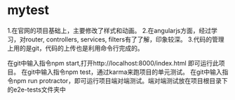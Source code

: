 # mytest
1.在官网的项目基础上，主要修改了样式和动画。
2.在angularjs方面，经过学习，对router, controllers, services, filters有了了解，印象较深。
3.代码的管理上用的是git，代码的上传也是利用命令行完成的。

在git中输入指令npm start,打开http://localhost:8000/index.html 即可运行此项目。
在git中输入指令npm test，通过karma来跑项目的单元测试。
在git中输入指令npm run protractor，即可运行项目端对端测试。端对端测试放在项目根目录下的e2e-tests文件夹中
